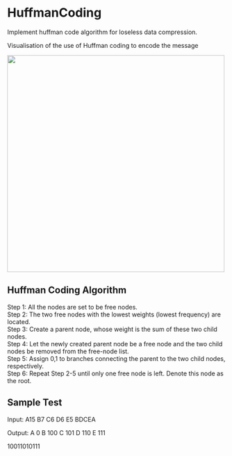 # HuffmanCoding
Implement huffman code algorithm for loseless data compression.

Visualisation of the use of Huffman coding to encode the message 
<p align="Left">
  <img src="https://upload.wikimedia.org/wikipedia/commons/a/a0/Huffman_coding_visualisation.svg" width = 500>
</p>

## Huffman Coding Algorithm
Step 1: All the nodes are set to be free nodes.</br>
Step 2: The two free nodes with the lowest weights (lowest frequency) are located.</br>
Step 3: Create a parent node, whose weight is the sum of these two child nodes.</br>
Step 4: Let the newly created parent node be a free node and the two child nodes be removed from the free-node list.</br>
Step 5: Assign 0,1 to branches connecting the parent to the two child nodes, respectively.</br>
Step 6: Repeat Step 2-5 until only one free node is left. Denote this node as the root.</br>

## Sample Test
Input:
A15
B7
C6
D6
E5
BDCEA

Output:
A 0
B 100
C 101
D 110
E 111

10011010111

